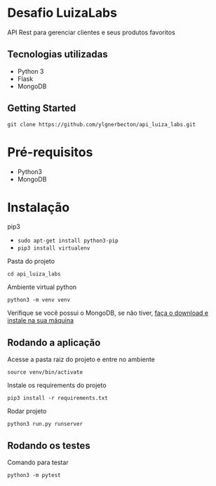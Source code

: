# Desafio LuizaLabs

API Rest para gerenciar clientes e seus produtos favoritos

## Tecnologias utilizadas
* Python 3
* Flask
* MongoDB

## Getting Started

``git clone https://github.com/ylgnerbecton/api_luiza_labs.git``

# Pré-requisitos
* Python3
* MongoDB

# Instalação

pip3
* ``sudo apt-get install python3-pip``
* ``pip3 install virtualenv``

Pasta do projeto

``cd api_luiza_labs``

Ambiente virtual python

``python3 -m venv venv``

Verifique se você possui o MongoDB, se não tiver, [faça o download e instale na sua máquina](https://www.mongodb.com/download-center/community)


## Rodando a aplicação

Acesse a pasta raiz do projeto e entre no ambiente

``source venv/bin/activate``

Instale os requirements do projeto

``pip3 install -r requirements.txt``

Rodar projeto

``python3 run.py runserver``

## Rodando os testes

Comando para testar 

``python3 -m pytest``